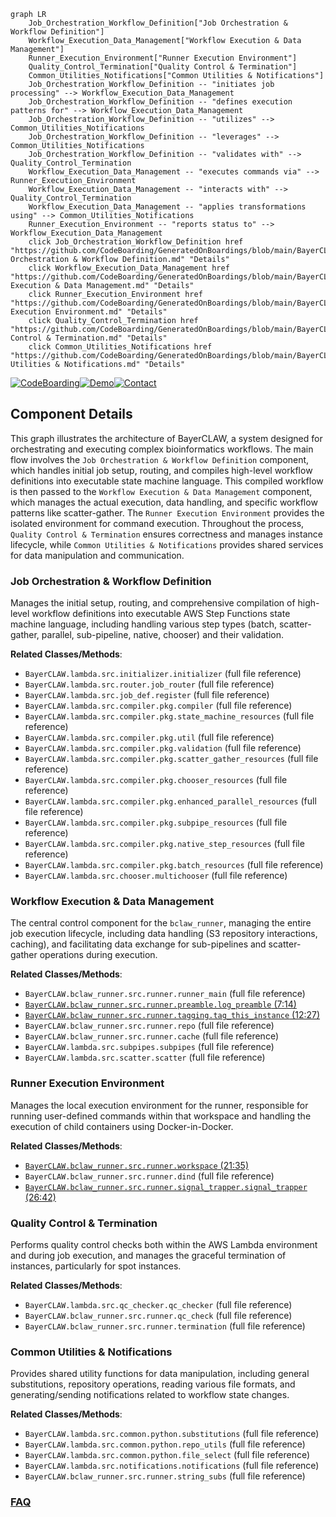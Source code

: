 ```mermaid
graph LR
    Job_Orchestration_Workflow_Definition["Job Orchestration & Workflow Definition"]
    Workflow_Execution_Data_Management["Workflow Execution & Data Management"]
    Runner_Execution_Environment["Runner Execution Environment"]
    Quality_Control_Termination["Quality Control & Termination"]
    Common_Utilities_Notifications["Common Utilities & Notifications"]
    Job_Orchestration_Workflow_Definition -- "initiates job processing" --> Workflow_Execution_Data_Management
    Job_Orchestration_Workflow_Definition -- "defines execution patterns for" --> Workflow_Execution_Data_Management
    Job_Orchestration_Workflow_Definition -- "utilizes" --> Common_Utilities_Notifications
    Job_Orchestration_Workflow_Definition -- "leverages" --> Common_Utilities_Notifications
    Job_Orchestration_Workflow_Definition -- "validates with" --> Quality_Control_Termination
    Workflow_Execution_Data_Management -- "executes commands via" --> Runner_Execution_Environment
    Workflow_Execution_Data_Management -- "interacts with" --> Quality_Control_Termination
    Workflow_Execution_Data_Management -- "applies transformations using" --> Common_Utilities_Notifications
    Runner_Execution_Environment -- "reports status to" --> Workflow_Execution_Data_Management
    click Job_Orchestration_Workflow_Definition href "https://github.com/CodeBoarding/GeneratedOnBoardings/blob/main/BayerCLAW/Job Orchestration & Workflow Definition.md" "Details"
    click Workflow_Execution_Data_Management href "https://github.com/CodeBoarding/GeneratedOnBoardings/blob/main/BayerCLAW/Workflow Execution & Data Management.md" "Details"
    click Runner_Execution_Environment href "https://github.com/CodeBoarding/GeneratedOnBoardings/blob/main/BayerCLAW/Runner Execution Environment.md" "Details"
    click Quality_Control_Termination href "https://github.com/CodeBoarding/GeneratedOnBoardings/blob/main/BayerCLAW/Quality Control & Termination.md" "Details"
    click Common_Utilities_Notifications href "https://github.com/CodeBoarding/GeneratedOnBoardings/blob/main/BayerCLAW/Common Utilities & Notifications.md" "Details"
```
[![CodeBoarding](https://img.shields.io/badge/Generated%20by-CodeBoarding-9cf?style=flat-square)](https://github.com/CodeBoarding/CodeBoarding)[![Demo](https://img.shields.io/badge/Try%20our-Demo-blue?style=flat-square)](https://www.codeboarding.org/demo)[![Contact](https://img.shields.io/badge/Contact%20us%20-%20contact@codeboarding.org-lightgrey?style=flat-square)](mailto:contact@codeboarding.org)

## Component Details

This graph illustrates the architecture of BayerCLAW, a system designed for orchestrating and executing complex bioinformatics workflows. The main flow involves the `Job Orchestration & Workflow Definition` component, which handles initial job setup, routing, and compiles high-level workflow definitions into executable state machine language. This compiled workflow is then passed to the `Workflow Execution & Data Management` component, which manages the actual execution, data handling, and specific workflow patterns like scatter-gather. The `Runner Execution Environment` provides the isolated environment for command execution. Throughout the process, `Quality Control & Termination` ensures correctness and manages instance lifecycle, while `Common Utilities & Notifications` provides shared services for data manipulation and communication.

### Job Orchestration & Workflow Definition
Manages the initial setup, routing, and comprehensive compilation of high-level workflow definitions into executable AWS Step Functions state machine language, including handling various step types (batch, scatter-gather, parallel, sub-pipeline, native, chooser) and their validation.


**Related Classes/Methods**:

- `BayerCLAW.lambda.src.initializer.initializer` (full file reference)
- `BayerCLAW.lambda.src.router.job_router` (full file reference)
- `BayerCLAW.lambda.src.job_def.register` (full file reference)
- `BayerCLAW.lambda.src.compiler.pkg.compiler` (full file reference)
- `BayerCLAW.lambda.src.compiler.pkg.state_machine_resources` (full file reference)
- `BayerCLAW.lambda.src.compiler.pkg.util` (full file reference)
- `BayerCLAW.lambda.src.compiler.pkg.validation` (full file reference)
- `BayerCLAW.lambda.src.compiler.pkg.scatter_gather_resources` (full file reference)
- `BayerCLAW.lambda.src.compiler.pkg.chooser_resources` (full file reference)
- `BayerCLAW.lambda.src.compiler.pkg.enhanced_parallel_resources` (full file reference)
- `BayerCLAW.lambda.src.compiler.pkg.subpipe_resources` (full file reference)
- `BayerCLAW.lambda.src.compiler.pkg.native_step_resources` (full file reference)
- `BayerCLAW.lambda.src.compiler.pkg.batch_resources` (full file reference)
- `BayerCLAW.lambda.src.chooser.multichooser` (full file reference)


### Workflow Execution & Data Management
The central control component for the `bclaw_runner`, managing the entire job execution lifecycle, including data handling (S3 repository interactions, caching), and facilitating data exchange for sub-pipelines and scatter-gather operations during execution.


**Related Classes/Methods**:

- `BayerCLAW.bclaw_runner.src.runner.runner_main` (full file reference)
- <a href="https://github.com/Bayer-Group/BayerCLAW/blob/master/bclaw_runner/src/runner/preamble.py#L7-L14" target="_blank" rel="noopener noreferrer">`BayerCLAW.bclaw_runner.src.runner.preamble.log_preamble` (7:14)</a>
- <a href="https://github.com/Bayer-Group/BayerCLAW/blob/master/bclaw_runner/src/runner/tagging.py#L12-L27" target="_blank" rel="noopener noreferrer">`BayerCLAW.bclaw_runner.src.runner.tagging.tag_this_instance` (12:27)</a>
- `BayerCLAW.bclaw_runner.src.runner.repo` (full file reference)
- `BayerCLAW.bclaw_runner.src.runner.cache` (full file reference)
- `BayerCLAW.lambda.src.subpipes.subpipes` (full file reference)
- `BayerCLAW.lambda.src.scatter.scatter` (full file reference)


### Runner Execution Environment
Manages the local execution environment for the runner, responsible for running user-defined commands within that workspace and handling the execution of child containers using Docker-in-Docker.


**Related Classes/Methods**:

- <a href="https://github.com/Bayer-Group/BayerCLAW/blob/master/bclaw_runner/src/runner/workspace.py#L21-L35" target="_blank" rel="noopener noreferrer">`BayerCLAW.bclaw_runner.src.runner.workspace` (21:35)</a>
- `BayerCLAW.bclaw_runner.src.runner.dind` (full file reference)
- <a href="https://github.com/Bayer-Group/BayerCLAW/blob/master/bclaw_runner/src/runner/signal_trapper.py#L26-L42" target="_blank" rel="noopener noreferrer">`BayerCLAW.bclaw_runner.src.runner.signal_trapper.signal_trapper` (26:42)</a>


### Quality Control & Termination
Performs quality control checks both within the AWS Lambda environment and during job execution, and manages the graceful termination of instances, particularly for spot instances.


**Related Classes/Methods**:

- `BayerCLAW.lambda.src.qc_checker.qc_checker` (full file reference)
- `BayerCLAW.bclaw_runner.src.runner.qc_check` (full file reference)
- `BayerCLAW.bclaw_runner.src.runner.termination` (full file reference)


### Common Utilities & Notifications
Provides shared utility functions for data manipulation, including general substitutions, repository operations, reading various file formats, and generating/sending notifications related to workflow state changes.


**Related Classes/Methods**:

- `BayerCLAW.lambda.src.common.python.substitutions` (full file reference)
- `BayerCLAW.lambda.src.common.python.repo_utils` (full file reference)
- `BayerCLAW.lambda.src.common.python.file_select` (full file reference)
- `BayerCLAW.lambda.src.notifications.notifications` (full file reference)
- `BayerCLAW.bclaw_runner.src.runner.string_subs` (full file reference)




### [FAQ](https://github.com/CodeBoarding/GeneratedOnBoardings/tree/main?tab=readme-ov-file#faq)